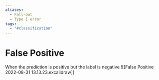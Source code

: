 ```yaml
---
aliases:
  - Fall-out
  - Type I error
tags:
  - "#classification"
---
```

# False Positive
When the prediction is positive but the label is negative
![[False Positive 2022-08-31 13.13.23.excalidraw]]